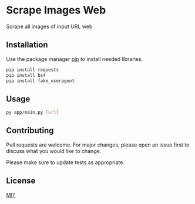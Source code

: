 # Scrape Images Web

Scrape all images of input URL web

## Installation

Use the package manager [pip](https://pip.pypa.io/en/stable/) to install needed libraries.

```bash
pip install requests
pip install bs4
pip install fake_useragent
```

## Usage

```bash
py app/main.py [url]
```

## Contributing

Pull requests are welcome. For major changes, please open an issue first
to discuss what you would like to change.

Please make sure to update tests as appropriate.

## License

[MIT](https://choosealicense.com/licenses/mit/)